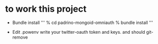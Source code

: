to work this project
========================

* Bundle install
'''
    % cd padrino-mongoid-omniauth
    % bundle install
'''

* Edit .powenv
write your twitter-oauth token and keys.
and should git-remove

